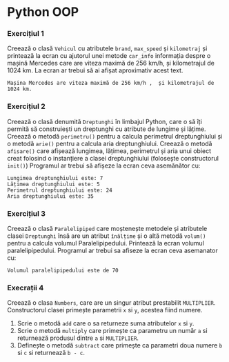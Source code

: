 # Python OOP

### Exercițiul 1

Creează o clasă `Vehicul` cu atributele `brand`,  `max_speed` și `kilometraj` și printează la ecran cu ajutorul unei metode `car_info` informația despre o mașină Mercedes care are viteza maximă de 256 km/h, și kilometrajul de 1024 km. La ecran ar trebui să ai afișat aproximativ acest text.

```text
Mașina Mercedes are viteza maximă de 256 km/h ,  și kilometrajul de 1024 km.
```

### Exercițiul 2

Creează o clasă denumită `Dreptunghi` în limbajul Python, care o să îți permită să construiești un dreptunghi cu atribute de lungime și lățime. Creează o metodă `perimetru()` pentru a calcula perimetrul dreptunghiului și o metodă `arie()` pentru a calcula aria dreptunghiului. Creează o metodă `afisare()` care afișează lungimea, lățimea, perimetrul și aria unui obiect creat folosind o instanțiere a clasei dreptunghiului \(folosește constructorul `init()`\) Programul ar trebui să afișeze la ecran ceva asemănător cu:

```text
Lungimea dreptunghiului este: 7
Lățimea dreptunghiului este: 5
Perimetrul dreptunghiului este: 24
Aria dreptunghiului este: 35
```

### Exercițiul 3

Creează o clasă `Paralelipiped` care moștenește metodele și atributele clasei `Dreptunghi` însă are un atribut `înălțime` și o altă metodă `volum()` pentru a calcula volumul Paralelipipedului. Printează la ecran volumul paralelipipedului. Programul ar trebui sa afiseze la ecran ceva asemanator cu:

```text
Volumul paralelipipedului este de 70
```

### Execrații 4

Creează o clasa `Numbers`, care are un singur atribut prestabilit `MULTIPLIER`. Constructorul clasei primește parametrii `x` si `y`, acestea fiind numere.

1. Scrie o metodă `add` care o sa returneze suma atributelor `x` si `y`.
2. Scrie o metodă `multiply` care primește ca parametru un număr `a` si returnează produsul dintre `a` si `MULTIPLIER`.
3. Definește o metodă `subtract` care primește ca parametri doua numere `b` si `c` si returnează `b - c`.

